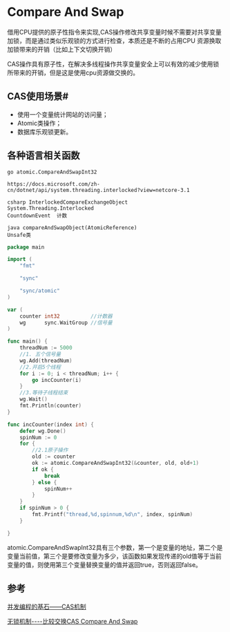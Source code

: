 # Compare And Swap

借用CPU提供的原子性指令来实现,CAS操作修改共享变量时候不需要对共享变量加锁，而是通过类似乐观锁的方式进行检查，本质还是不断的占用CPU 资源换取加锁带来的开销（比如上下文切换开销）

CAS操作具有原子性，在解决多线程操作共享变量安全上可以有效的减少使用锁所带来的开销，但是这是使用cpu资源做交换的。

## CAS使用场景#
- 使用一个变量统计网站的访问量；
- Atomic类操作；
- 数据库乐观锁更新。

## 各种语言相关函数
```
go atomic.CompareAndSwapInt32

https://docs.microsoft.com/zh-cn/dotnet/api/system.threading.interlocked?view=netcore-3.1

csharp InterlockedCompareExchangeObject
System.Threading.Interlocked 
CountdownEvent  计数

java compareAndSwapObject(AtomicReference)
Unsafe类
```
```go
package main

import (
	"fmt"

	"sync"

	"sync/atomic"
)

var (
	counter int32          //计数器
	wg      sync.WaitGroup //信号量
)

func main() {
	threadNum := 5000
	//1. 五个信号量
	wg.Add(threadNum)
	//2.开启5个线程
	for i := 0; i < threadNum; i++ {
		go incCounter(i)
	}
	//3.等待子线程结束
	wg.Wait()
	fmt.Println(counter)
}

func incCounter(index int) {
	defer wg.Done()
	spinNum := 0
	for {
		//2.1原子操作
		old := counter
		ok := atomic.CompareAndSwapInt32(&counter, old, old+1)
		if ok {
			break
		} else {
			spinNum++
		}
	}
	if spinNum > 0 {
		fmt.Printf("thread,%d,spinnum,%d\n", index, spinNum)
	}

}
```
atomic.CompareAndSwapInt32具有三个参数，第一个是变量的地址，第二个是变量当前值，第三个是要修改变量为多少，该函数如果发现传递的old值等于当前变量的值，则使用第三个变量替换变量的值并返回true，否则返回false。




## 参考

[并发编程的基石——CAS机制](https://www.cnblogs.com/54chensongxia/p/12160085.html)

[无锁机制----比较交换CAS Compare And Swap](https://blog.csdn.net/yanluandai1985/article/details/82686486)